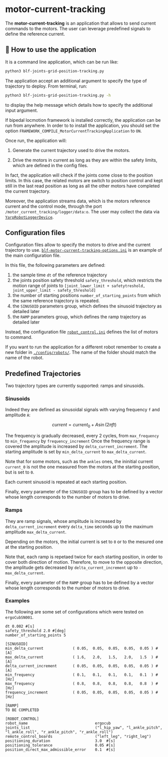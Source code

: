 # motor-current-tracking
The **motor-current-tracking** is an application that allows to send current commands
to the motors. The user can leverage predefined signals to define the reference current.

## 🏃 How to use the application
It is a command line application, which can be run like:

```sh 
python3 blf-joints-grid-position-tracking.py
```

The application accept an additional argument to specify the type of trajectory to deploy.
From terminal, run:

```sh 
python3 blf-joints-grid-position-tracking.py -h
```

to display the help message which details how to specify the additional input argument.

If bipedal locmotion framework is installed correctly, the application can be run from anywhere. In order to 
to install the application, you should set the option `FRAMEWORK_COMPILE_MotorCurrentTrackingApplication` to `ON`.

Once run, the application will:

1. Generate the current trajectory used to drive the motors.

2. Drive the motors in current as long as they are within the safety limits, which are defined in the config files.

In fact, the application will check if the joints come close to the position limits. In this case, the related motors are switch to position control
and kept still in the last read position as long as all the other motors have completed the current trajectory. 

Moreover, the application streams data, which is the motors reference current and the control mode, through the port
`/motor_current_tracking/logger/data:o`. The user may collect the data via [`YarpRobotLoggerDevice`](../../devices/YarpRobotLoggerDevice).

## Configuration files
Configuration files allow to specify the motors to drive and the current trajectory to use. 
[`blf-motor-current-tracking-options.ini`](./config/robots/ergoCubSN001/blf-motor-current-tracking-options.ini) is an example of the main configuration file.

In this file, the following parameters are defined:

1. the sample time `dt` of the reference trajectory
2. the joints position safety threshold `safety_threshold`, which restricts the motion range of joints to `[joint_lower_limit + safetytreshold, joint_upper_limit - safety_threshold]`
3. the number of starting positions `number_of_starting_points` from which the same reference trajectory is repeated.
4. the `SINUSOID` parameters group, which defines the sinusoid trajectory as detailed later
5. the `RAMP` parameters group, which defines the ramp trajectory as detailed later

Instead, the configuration file [`robot_control.ini`](./config/robots/ergoCubSN001/blf_motor_current_tracking/robot_control.ini) defines the list of motors to command.

If you want to run the application for a different robot remember to create a new folder in
[`./config/robots/`](./config/robots). The name of the folder should match the name of the robot.

## Predefined Trajectories
Two trajectory types are currently supported: ramps and sinusoids.

### Sinusoids

Indeed they are defined as sinusoidal signals with varying frequency `f` and amplitude `A`:

```math

current = current_0 + A \sin (2 \pi f t)

```

The frequency is gradually decreased, every 2 cycles, from `max_frequency` to `min_frequency` by `frequency_increment`
Once the frequency range is covered the amplitude is increased by `delta_current_increment`. 
The starting amplitude is set by `min_delta_current` to `max_delta_current`.

Note that for some motors, such as the `ankles` ones, the ininitial current `current_0` is not the one measured 
from the motors at the starting position, but is set to `0`.

Each current sinusoid is repeated at each starting position.

Finally, every parameter of the `SINUSOID` group has to be defined by a vector whose length corresponds to the number
of motors to drive.


### Ramps

They are ramp signals, whose amplitude is increased by `delta_current_increment` every `delta_time` seconds 
up to the maximum amplitude `max_delta_current`.

Depending on the motors, the initial current is set to `0` or to the mesured one at the starting position.

Note that, each ramp is repetaed twice for each starting position, in order to cover both direction of motion. 
Therefore, to move to the opposite direction, the amplitude gets decreased by `delta_current_increment` up to `-max_delta_current`. 

Finally, every parameter of the `RAMP` group has to be defined by a vector whose length corresponds to the number
of motors to drive.

### Examples

The following are some set of configurations which were tested on `ergoCubSN001`.

```
dt 0.002 #[s]
safety_threshold 2.0 #[deg]
number_of_starting_points 5

[SINUSOID]
min_delta_current             ( 0.05,  0.05,  0.05,  0.05,  0.05 ) #[A]
max_delta_current             ( 1.6,   2.0,   1.5,   2.0,   1.5  ) #[A]
delta_current_increment       ( 0.05,  0.05,  0.05,  0.05,  0.05 ) #[A]
min_frequency                 ( 0.1,   0.1,   0.1,   0.1,   0.1  ) #[Hz]
max_frequency                 ( 0.8,   0.8,   0.8,   0.8,   0.8  ) #[Hz]
frequency_increment           ( 0.05,  0.05,  0.05,  0.05,  0.05 ) #[Hz]

[RAMP]
TO BE COMPLETED

[ROBOT_CONTROL]
robot_name                              ergocub
joints_list                             ("l_hip_yaw", "l_ankle_pitch", "l_ankle_roll", "r_ankle_pitch", "r_ankle_roll")
remote_control_boards                   ("left_leg", "right_leg")
positioning_duration                    3.0  #[s]
positioning_tolerance                   0.05 #[s]
position_direct_max_admissible_error    0.1  #[s]
```
